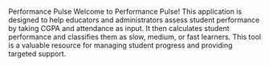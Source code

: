 

Performance Pulse
Welcome to Performance Pulse! This application is designed to help educators and administrators assess student performance by taking CGPA and attendance as input. It then calculates student performance and classifies them as slow, medium, or fast learners. This tool is a valuable resource for managing student progress and providing targeted support.
